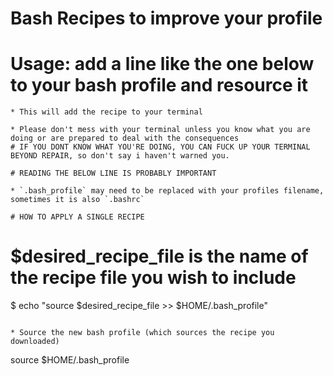 # Bash Recipes to improve your profile 
# Usage: add a line like the one below to your bash profile and resource it 
```
* This will add the recipe to your terminal 

* Please don't mess with your terminal unless you know what you are doing or are prepared to deal with the consequences
# IF YOU DONT KNOW WHAT YOU'RE DOING, YOU CAN FUCK UP YOUR TERMINAL BEYOND REPAIR, so don't say i haven't warned you. 

# READING THE BELOW LINE IS PROBABLY IMPORTANT 

* `.bash_profile` may need to be replaced with your profiles filename, sometimes it is also `.bashrc`

# HOW TO APPLY A SINGLE RECIPE 

```
# $desired_recipe_file is the name of the recipe file you wish to include
$ echo "source $desired_recipe_file >> $HOME/.bash_profile"
```

* Source the new bash profile (which sources the recipe you downloaded)
```
source $HOME/.bash_profile 
```

